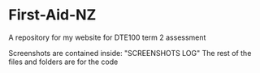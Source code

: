 # First-Aid-NZ
A repository for my website for DTE100 term 2 assessment

Screenshots are contained inside: "SCREENSHOTS LOG"
The rest of the files and folders are for the code
